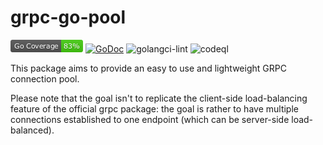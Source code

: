 # grpc-go-pool

![Go Coverage](https://raw.githubusercontent.com/mojotx/grpc-go-pool/master/coverage_badge.png)
[![GoDoc](https://godoc.org/github.com/mojotx/grpc-go-pool?status.svg)](https://godoc.org/github.com/mojotx/grpc-go-pool)
![golangci-lint](https://github.com/mojotx/grpc-go-pool/actions/workflows/golangci-lint.yaml/badge.svg)
![codeql](https://github.com/mojotx/grpc-go-pool/actions/workflows/codeql.yml/badge.svg)

This package aims to provide an easy to use and lightweight GRPC connection pool.

Please note that the goal isn't to replicate the client-side load-balancing feature of the official grpc package: the goal is rather to have multiple connections established to one endpoint (which can be server-side load-balanced).
